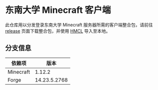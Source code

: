 # **东南大学 Minecraft 客户端**

此仓库用以分发登录东南大学 Minecraft 服务器所需的客户端整合包，请前往 [release](https://github.com/DavidSHwang/MinecraftClientPack/releases) 页面下载整合包，并使用 [HMCL](https://hmcl.huangyuhui.net) 导入至本地。

## **分支信息**

| 依赖项    | 版本         |
| --------- | ------------ |
| Minecraft | 1.12.2       |
| Forge     | 14.23.5.2768 |